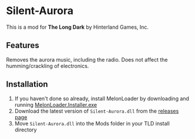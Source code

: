 # Silent-Aurora

This is a mod for **The Long Dark** by Hinterland Games, Inc.

## Features

Removes the aurora music, including the radio. Does not affect the humming/crackling of electronics.

## Installation
1. If you haven't done so already, install MelonLoader by downloading and running [MelonLoader.Installer.exe](https://github.com/HerpDerpinstine/MelonLoader/releases/latest/download/MelonLoader.Installer.exe)
2. Download the latest version of `Silent-Aurora.dll` from the [releases page](https://github.com/ds5678/Silent-Aurora/releases)
3. Move `Silent-Aurora.dll` into the Mods folder in your TLD install directory